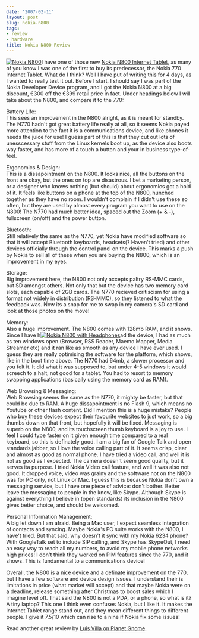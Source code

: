 ```yaml
---
date: '2007-02-11'
layout: post
slug: nokia-n800
tags:
- review
- hardware
title: Nokia N800 Review
---
```


[![Nokia
N800](http://img76.imageshack.us/img76/8830/nokian800internettabletdn5.jpg "Nokia N800")](http://img76.imageshack.us/my.php?image=nokian800internettabletdn5.jpg "Hosted Kindly by Imageshack")I
have one of those new [Nokia N800 Internet
Tablet](http://europe.nokia.com/phones/n800 "Nokia N800 Internet Tablet"),
as many of you know I was one of the first to buy its predecessor, the
Nokia 770 Internet Tablet. What do I think? Well I have put of writing
this for 4 days, as I wanted to really test it out. Before I start, I
should say I was part of the Nokia Developer Device program, and I got
the Nokia N800 at a big discount, €300 off the €399 retail price in
fact. Under headings below I will take about the N800, and compare it to
the 770:  
  
Battery Life:  
This sees an improvement in the N800 alright, as it is meant for
standby. The N770 hadn't got great battery life really at all, so it
seems Nokia payed more attention to the fact it is a communications
device, and like phones it needs the juice for use! I guess part of this
is that they cut out lots of unesscessary stuff from the Linux kernels
boot up, as the device also boots way faster, and has more of a touch a
button and your in business type-of-feel.  
  
Ergonomics & Design:  
This is a dissapointment on the N800. It looks nice, all the buttons on
the front are okay, but the ones on top are disastrous. I bet a
marketing person, or a designer who knows nothing (but should) about
ergonomics got a hold of it. It feels like buttons on a phone at the top
of the N800, hunched together as they have no room. I wouldn't complain
if I didn't use these so often, but they are used by almost every
program you want to use on the N800! The N770 had much better idea,
spaced out the Zoom (+ & -), fullscreen (on/off) and the power button.  
  
Bluetooth:  
Still relatively the same as the N770, yet Nokia have modified software
so that it will accept Bluetooth keyboards, headsets(? Haven't tried)
and other devices officially through the control panel on the device.
This marks a push by Nokia to sell all of these when you are buying the
N800, which is an improvement in my eyes.  
  
Storage:  
Big improvement here, the N800 not only accepts paltry RS-MMC cards, but
SD amongst others. Not only that but the device has two memory card
slots, each capable of 2GB cards. The N770 recieved critiscism for using
a format not widely in distribution (RS-MMC), so they listened to what
the feedback was. Now its a snap for me to swap in my camera's SD card
and look at those photos on the move!  
  
Memory:  
Also a huge improvement. The N800 comes with 128mb RAM, and it shows.
Since I have h[![Nokia N800 with
Headphones](http://img260.imageshack.us/img260/5447/nokian800cd2.jpg "Nokia N800 with Headphones")](http://img260.imageshack.us/my.php?image=nokian800cd2.jpg "Image Kindly Hosted ny Imageshack")ad
the device, I had as much as ten windows open (Browser, RSS Reader,
Maemo Mapper, Media Streamer etc) and it ran like as smooth as any
device I have ever used. I guess they are really optimising the software
for the platform, which shows, like in the boot time above. The N770 had
64mb, a slower processor and you felt it. It did what it was supposed
to, but under 4-5 windows it would screech to a halt, not good for a
tablet. You had to resort to memory swapping applications (basically
using the memory card as RAM).  
  
Web Browsing & Messaging:  
Web Browsing seems the same as the N770, it mighty be faster, but that
could be due to RAM. A huge dissapointment is no Flash 9, which means no
Youtube or other flash content. Did I mention this is a huge mistake?
People who buy these devices expect their favourite websites to just
work, so a big thumbs down on that front, but hopefully it will be
fixed. Messaging is superb on the N800, and its touchscreen thumb
keyboard is a joy to use. I feel I could type faster on it given enough
time compared to a real keyboard, so this is definately good. I am a big
fan of Google Talk and open standards jabber, so I love the voice
calling part of it. It seems crisp, clear and almost as good as normal
phone. I have tried a video call, and well it is not as good as I
expected. The camera doesn't seem good quality, but it serves ita
purpose. I tried Nokia Video call feature, and well it was also not
good. It dropped voice, video was grainy and the software not on the
N800 was for PC only, not Linux or Mac. I guess this is because Nokia
don't own a messaging service, but I have one piece of advice: don't
bother. Better leave the messaging to people in the know, like Skype.
Although Skype is against everything I believe in (open standards) its
inclusion in the N800 gives better choice, and should be welcomed.  
  
Personal Information Management:  
A big let down I am afraid. Being a Mac user, I expect seamless
integration of contacts and syncing. Maybe Nokia's PC suite works with
the N800, I have't tried. But that said, why doesn't it sync with my
Nokia 6234 phone? With GoogleTalk set to include SIP calling, and Skype
has SkypeOut, I need an easy way to reach all my numbers, to avoid my
mobile phone networks high prices! I don't think they worked on PIM
features since the 770, and it shows. This is fundamental to a
communications device!  
  
Overall, the N800 is a nice device and a definate improvement on the
770, but I have a few software and device design issues. I understand
their is limitations in price (what market will accept) and that maybe
Nokia were on a deadline, release something after Christmas to boost
sales which I imagine level off. That said the N800 is not a PDA, or a
phone, so what is it? A tiny laptop? This one I think even confuses
Nokia, but I like it. It makes the Internet Tablet range stand out, and
they mean different things to different people. I give it 7.5/10 which
can rise to a nine if Nokia fix some issues!  
  
Read another great review by [Luis Villa on Planet
Gnome](http://swik.net/GNOME/Planet+GNOME/Luis+Villa:+n800+notes/w5pt "Luis Villa Review Nokia N800").